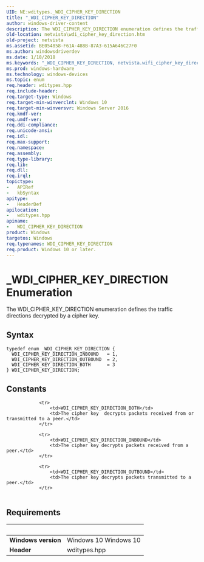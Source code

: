 ```yaml
---
UID: NE:wditypes._WDI_CIPHER_KEY_DIRECTION
title: "_WDI_CIPHER_KEY_DIRECTION"
author: windows-driver-content
description: The WDI_CIPHER_KEY_DIRECTION enumeration defines the traffic directions decrypted by a cipher key.
old-location: netvista\wdi_cipher_key_direction.htm
old-project: netvista
ms.assetid: BE054858-F61A-488B-87A3-615A646C27F0
ms.author: windowsdriverdev
ms.date: 1/18/2018
ms.keywords: "_WDI_CIPHER_KEY_DIRECTION, netvista.wifi_cipher_key_direction, WDI_CIPHER_KEY_DIRECTION_BOTH, wditypes/WDI_CIPHER_KEY_DIRECTION_OUTBOUND, wditypes/WDI_CIPHER_KEY_DIRECTION_BOTH, wditypes/WDI_CIPHER_KEY_DIRECTION, WDI_CIPHER_KEY_DIRECTION_INBOUND, WDI_CIPHER_KEY_DIRECTION enumeration [Device and Driver Installation], WDI_CIPHER_KEY_DIRECTION, netvista.wdi_cipher_key_direction, WDI_CIPHER_KEY_DIRECTION_OUTBOUND, wditypes/WDI_CIPHER_KEY_DIRECTION_INBOUND"
ms.prod: windows-hardware
ms.technology: windows-devices
ms.topic: enum
req.header: wditypes.hpp
req.include-header: 
req.target-type: Windows
req.target-min-winverclnt: Windows 10
req.target-min-winversvr: Windows Server 2016
req.kmdf-ver: 
req.umdf-ver: 
req.ddi-compliance: 
req.unicode-ansi: 
req.idl: 
req.max-support: 
req.namespace: 
req.assembly: 
req.type-library: 
req.lib: 
req.dll: 
req.irql: 
topictype:
-	APIRef
-	kbSyntax
apitype:
-	HeaderDef
apilocation:
-	wditypes.hpp
apiname:
-	WDI_CIPHER_KEY_DIRECTION
product: Windows
targetos: Windows
req.typenames: WDI_CIPHER_KEY_DIRECTION
req.product: Windows 10 or later.
---
```


# _WDI_CIPHER_KEY_DIRECTION Enumeration
The WDI_CIPHER_KEY_DIRECTION enumeration defines the traffic directions decrypted by a cipher key.

## Syntax
````
typedef enum _WDI_CIPHER_KEY_DIRECTION { 
  WDI_CIPHER_KEY_DIRECTION_INBOUND   = 1,
  WDI_CIPHER_KEY_DIRECTION_OUTBOUND  = 2,
  WDI_CIPHER_KEY_DIRECTION_BOTH      = 3
} WDI_CIPHER_KEY_DIRECTION;
````

## Constants

<table>
            
                <tr>
                    <td>WDI_CIPHER_KEY_DIRECTION_BOTH</td>
                    <td>The cipher key  decrypts packets received from or transmitted to a peer.</td>
                </tr>
            
                <tr>
                    <td>WDI_CIPHER_KEY_DIRECTION_INBOUND</td>
                    <td>The cipher key decrypts packets received from a peer.</td>
                </tr>
            
                <tr>
                    <td>WDI_CIPHER_KEY_DIRECTION_OUTBOUND</td>
                    <td>The cipher key decrypts packets transmitted to a peer.</td>
                </tr>
</table>


## Requirements
| &nbsp; | &nbsp; |
| ---- |:---- |
| **Windows version** | Windows 10 Windows 10 |
| **Header** | wditypes.hpp |